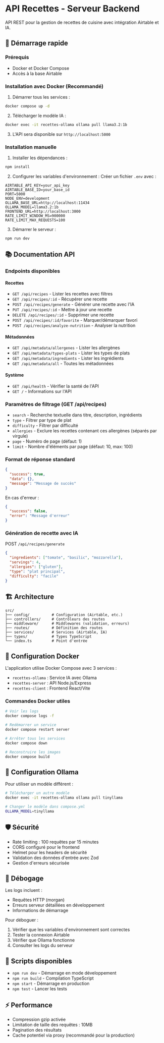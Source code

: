 # API Recettes - Serveur Backend

API REST pour la gestion de recettes de cuisine avec intégration Airtable et IA.

## 🚀 Démarrage rapide

### Prérequis

- Docker et Docker Compose
- Accès à la base Airtable

### Installation avec Docker (Recommandé)

1. Démarrer tous les services :
```bash
docker compose up -d
```

2. Télécharger le modèle IA :
```bash
docker exec -it recettes-ollama ollama pull llama3.2:1b
```

3. L'API sera disponible sur `http://localhost:5000`

### Installation manuelle

1. Installer les dépendances :
```bash
npm install
```

2. Configurer les variables d'environnement :
Créer un fichier `.env` avec :

```env
AIRTABLE_API_KEY=your_api_key
AIRTABLE_BASE_ID=your_base_id
PORT=5000
NODE_ENV=development
OLLAMA_BASE_URL=http://localhost:11434
OLLAMA_MODEL=llama3.2:1b
FRONTEND_URL=http://localhost:3000
RATE_LIMIT_WINDOW_MS=900000
RATE_LIMIT_MAX_REQUESTS=100
```

3. Démarrer le serveur :
```bash
npm run dev
```

## 📚 Documentation API

### Endpoints disponibles

#### Recettes
- `GET /api/recipes` - Lister les recettes avec filtres
- `GET /api/recipes/:id` - Récupérer une recette
- `POST /api/recipes/generate` - Générer une recette avec l'IA
- `PUT /api/recipes/:id` - Mettre à jour une recette
- `DELETE /api/recipes/:id` - Supprimer une recette
- `POST /api/recipes/:id/favorite` - Marquer/démarquer favori
- `POST /api/recipes/analyze-nutrition` - Analyser la nutrition

#### Métadonnées
- `GET /api/metadata/allergenes` - Lister les allergènes
- `GET /api/metadata/types-plats` - Lister les types de plats
- `GET /api/metadata/ingredients` - Lister les ingrédients
- `GET /api/metadata/all` - Toutes les métadonnées

#### Système
- `GET /api/health` - Vérifier la santé de l'API
- `GET /` - Informations sur l'API

### Paramètres de filtrage (GET /api/recipes)

- `search` - Recherche textuelle dans titre, description, ingrédients
- `type` - Filtrer par type de plat
- `difficulty` - Filtrer par difficulté
- `allergies` - Exclure les recettes contenant ces allergènes (séparés par virgule)
- `page` - Numéro de page (défaut: 1)
- `limit` - Nombre d'éléments par page (défaut: 10, max: 100)

### Format de réponse standard

```json
{
  "success": true,
  "data": {}, 
  "message": "Message de succès"
}
```

En cas d'erreur :
```json
{
  "success": false,
  "error": "Message d'erreur"
}
```

### Génération de recette avec IA

POST `/api/recipes/generate`

```json
{
  "ingredients": ["tomate", "basilic", "mozzarella"],
  "servings": 4,
  "allergies": ["gluten"],
  "type": "plat principal",
  "difficulty": "facile"
}
```

## 🏗️ Architecture

```
src/
├── config/          # Configuration (Airtable, etc.)
├── controllers/     # Contrôleurs des routes
├── middleware/      # Middlewares (validation, erreurs)
├── routes/          # Définition des routes
├── services/        # Services (Airtable, IA)
├── types/           # Types TypeScript
└── index.ts         # Point d'entrée
```

## 🐳 Configuration Docker

L'application utilise Docker Compose avec 3 services :

- `recettes-ollama` : Service IA avec Ollama
- `recettes-server` : API Node.js/Express  
- `recettes-client` : Frontend React/Vite

### Commandes Docker utiles

```bash
# Voir les logs
docker compose logs -f

# Redémarrer un service
docker compose restart server

# Arrêter tous les services
docker compose down

# Reconstruire les images
docker compose build
```

## 🔧 Configuration Ollama

Pour utiliser un modèle différent :

```bash
# Télécharger un autre modèle
docker exec -it recettes-ollama ollama pull tinyllama

# Changer le modèle dans compose.yml
OLLAMA_MODEL=tinyllama
```

## 🛡️ Sécurité

- Rate limiting : 100 requêtes par 15 minutes
- CORS configuré pour le frontend
- Helmet pour les headers de sécurité
- Validation des données d'entrée avec Zod
- Gestion d'erreurs sécurisée

## 🐛 Débogage

Les logs incluent :
- Requêtes HTTP (morgan)
- Erreurs serveur détaillées en développement
- Informations de démarrage

Pour déboguer :
1. Vérifier que les variables d'environnement sont correctes
2. Tester la connexion Airtable
3. Vérifier que Ollama fonctionne
4. Consulter les logs du serveur

## 📝 Scripts disponibles

- `npm run dev` - Démarrage en mode développement
- `npm run build` - Compilation TypeScript
- `npm start` - Démarrage en production
- `npm test` - Lancer les tests

## ⚡ Performance

- Compression gzip activée
- Limitation de taille des requêtes : 10MB
- Pagination des résultats
- Cache potentiel via proxy (recommandé pour la production) 